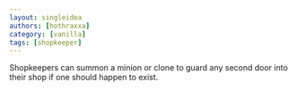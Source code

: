 ```yaml
---
layout: singleidea
authors: [hothraxxa]
category: [vanilla]
tags: [shopkeeper]
---
```

Shopkeepers can summon a minion or clone to guard any second door into their shop if one should happen to exist.

